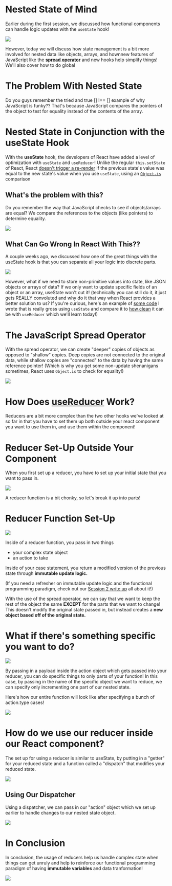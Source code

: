 # Nested State of Mind

Earlier during the first session, we discussed how functional components can handle logic updates with
the `useState` hook!

![](https://raw.githubusercontent.com/uclaacm/teach-la-dev-training-s21/main/advanced_react_track/01_hooked_on_hooks/pictures/useState.png)

However, today we will discuss how state management is a bit more involved for nested data like objects, arrays, and hownnew features of JavaScript like the [**spread operator**](https://developer.mozilla.org/en-US/docs/Web/JavaScript/Reference/Operators/Spread_syntax) and new hooks help simplify things! We'll also cover how to do global

# The Problem With Nested State

Do you guys remember the tried and true [] !== [] example of why JavaScript is funky?? That's because JavaScript compares the pointers of the object to test for equality instead of the contents of the array.

# Nested State in Conjunction with the useState Hook

With the **useState** hook, the developers of React have added a level of optimization with `useState` and `useReducer`! Unlike the regular `this.setState` of React, React [doesn't trigger a re-render](https://github.com/facebook/react/blob/master/CHANGELOG.md#1680-february-6-2019) if the previous state's value was equal to the new state's value when you use `useState`, using an [`Object.is`](https://developer.mozilla.org/en-US/docs/Web/JavaScript/Reference/Global_Objects/Object/is) comparison

## What's the problem with this?

Do you remember the way that JavaScript checks to see if objects/arrays are equal? We compare the references to the objects (like pointers) to determine equality.

![](./pictures/objComparison.png)

## What Can Go Wrong In React With This??

A couple weeks ago, we discussed how one of the great things with the useState hook is that you can separate all your logic into discrete parts.

![](./pictures/hooksLogic.png)

However, what if we need to store non-primitive values into state, like JSON objects or arrays of data?
If we only want to update specific fields of an object or an array, useState won't cut it!
(technically you can still do it, it just gets REALLY convoluted and why do it that way when React provides a better solution to us? If you're curious, here's an example of [some code](https://github.com/uclaacm/bias-by-us/commit/6ca3dfb789ee7d9fc2a74dc7b122eab3b1dd0843) I wrote that is really gross using `useState` and compare it to [how clean](https://github.com/uclaacm/bias-by-us/commit/fc1831537061a00474f2ce47ca435217456657f2) it can be with `useReducer` which we'll learn today!)

# The JavaScript Spread Operator

With the spread operator, we can create "deeper" copies of objects as opposed to "shallow" copies.
Deep copies are not connected to the original data, while shallow copies are "connected" to the data
by having the same reference pointer! (Which is why you get some non-update shenanigans sometimes, React uses `Object.is` to check for equality!)

![](./pictures/complexState.png)

# How Does [useReducer](https://alligator.io/react/usereducer/) Work?

Reducers are a bit more complex than the two other hooks we've looked at so far in that you have to set them up both outside your react component you want to use them in, and use them within the component!

# Reducer Set-Up Outside Your Component

When you first set up a reducer, you have to set up your initial state that you want to pass in.

![](./pictures/useReducerInit.png)

A reducer function is a bit chonky, so let's break it up into parts!

# Reducer Function Set-Up

![](./pictures/fnPart1.png)

Inside of a reducer function, you pass in two things

- your complex state object
- an action to take

Inside of your case statement, you return a modified version of the previous state through **immutable update logic.**

(If you need a refresher on immutable update logic and the functional programming paradigm, check out our [Session 2 write up](https://github.com/uclaacm/teach-la-dev-training-s21/tree/main/advanced_react_track/02_fun_with_functions) all about it!)

With the use of the spread operator, we can say that we want to keep the rest of the object the same **EXCEPT** for the parts that we want to change! This doesn't modify the original state passed in, but instead creates a **new object based off of the original state.**

# What if there's something specific you want to do?

![](./pictures/fnPayload.png)

By passing in a payload inside the action object which gets passed into your reducer, you can do specific things to only parts of your function! In this case, by passing in the name of the specific object we want to reduce, we can specify only incrementing one part of our nested state.

Here's how our entire function will look like after specifying a bunch of action.type cases!

![](./pictures/reducerFn.png)

# How do we use our reducer inside our React component?

The set up for using a reducer is similar to useState, by putting in a "getter" for your reduced state and a function called a "dispatch" that modifies your reduced state.

![](./pictures/useReducerComponent.png)

## Using Our Dispatcher

Using a dispatcher, we can pass in our "action" object which we set up earlier to handle changes to our
nested state object.

![](./pictures/useReducerComponent.png)

# In Conclusion

In conclusion, the usage of reducers help us handle complex state when things can get unruly and help to reinforce our functional programming paradigm of having **immutable variables** and data tranformation!

![](./pictures/reducerExample.png)

